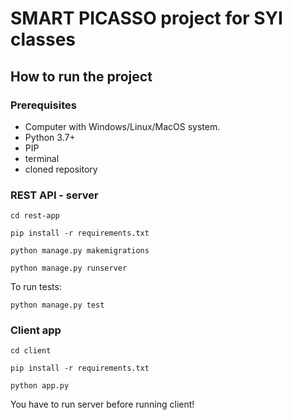 # SMART PICASSO project for SYI classes


## How to run the project

### Prerequisites
 - Computer with Windows/Linux/MacOS system.
 - Python 3.7+
 - PIP
 - terminal
 - cloned repository

### REST API - server
`cd rest-app`

`pip install -r requirements.txt`

`python manage.py makemigrations`

`python manage.py runserver`

To run tests:

`python manage.py test`

### Client app
`cd client`

`pip install -r requirements.txt`

`python app.py`

You have to run server before running client!

